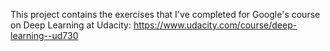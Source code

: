 This project contains the exercises that I've completed for Google's course on Deep Learning at Udacity:
<https://www.udacity.com/course/deep-learning--ud730>
